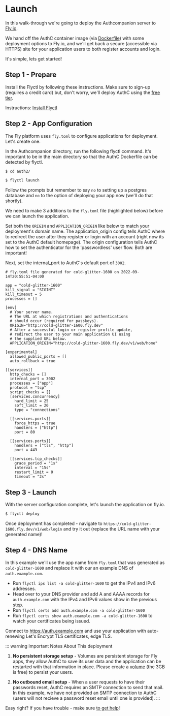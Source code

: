 # Launch

In this walk-through we're going to deploy the Authcompanion server to [Fly.io](https://fly.io/). 

We hand off the AuthC container image (via [Dockerfile](https://github.com/authcompanion/authcompanion2/blob/main/dockerfile)) with some deployment options to Fly.io, and we'll get back a secure  (accessible via HTTPS) site for your application users to both register accounts and login. 

It's simple, lets get started! 

## Step 1 - Prepare

Install the Flyctl by following these instructions. Make sure to sign-up (requires a credit card) but, don't worry, we'll deploy AuthC using the [free tier](https://fly.io/docs/about/pricing/).

Instructions: [Install Flyctl](https://fly.io/docs/hands-on/install-flyctl/)

## Step 2 - App Configuration

The Fly platform uses `fly.toml` to configure applications for deployment. Let's create one. 

In the Authcompanion directory, run the following flyctl command. It's important to be in the main directory so that the AuthC Dockerfile can be detected by flyctl.

```bash
$ cd auth2/
```

```bash
$ flyctl launch
```

Follow the prompts but remember to say `no` to setting up a postgres database and `no` to the option of deploying your app now (we'll do that shortly).

We need to make 3 additions to the `fly.toml` file (highlighted below) before we can launch the application. 

Set both the `ORIGIN` and `APPLICATION_ORIGIN` like below to match your deployment's domain name. The application_origin config tells AuthC where to redirect the user after they register or login with an account (right now its set to the AuthC default homepage). The origin configuration tells AuthC how to set the authenticator for the 'passwordless' user flow. Both are important!  

Next, set the internal_port to AuthC's default port of `3002`.

```bash{9,10,18}
# fly.toml file generated for cold-glitter-1600 on 2022-09-14T20:55:51-04:00

app = "cold-glitter-1600"
kill_signal = "SIGINT"
kill_timeout = 5
processes = []

[env]
  # Your server name.
  # The URL at which registrations and authentications
  # should occur (required for passkeys).
  ORIGIN="http://cold-glitter-1600.fly.dev"
  # After a successful login or register profile update, 
  # redirect the user to your main application UI using 
  # the supplied URL below.
  APPLICATION_ORIGIN="http://cold-glitter-1600.fly.dev/v1/web/home"

[experimental]
  allowed_public_ports = []
  auto_rollback = true

[[services]]
  http_checks = []
  internal_port = 3002
  processes = ["app"]
  protocol = "tcp"
  script_checks = []
  [services.concurrency]
    hard_limit = 25
    soft_limit = 20
    type = "connections"

  [[services.ports]]
    force_https = true
    handlers = ["http"]
    port = 80

  [[services.ports]]
    handlers = ["tls", "http"]
    port = 443

  [[services.tcp_checks]]
    grace_period = "1s"
    interval = "15s"
    restart_limit = 0
    timeout = "2s"
```

## Step 3 - Launch

With the server configuration complete, let's launch the application on fly.io.

```bash
$ flyctl deploy
```

Once deployment has completed - navigate to `https://cold-glitter-1600.fly.dev/v1/web/login` and try it out (replace the URL name with your generated name)!

## Step 4 - DNS Name

In this example we'll use the app name from `fly.toml` that was generated as `cold-glitter-1600` and replace it with our an example DNS of `auth.example.com`.

- Run `flyctl ips list -a cold-glitter-1600` to get the IPv4 and IPv6 addresses.
- Head over to your DNS provider and add A and AAAA records for `auth.example.com` with the IPv4 and IPv6 values show in the previous step. 
- Run `flyctl certs add auth.example.com -a cold-glitter-1600`
- Run `flyctl certs show auth.example.com -a cold-glitter-1600` to watch your certificates being issued.

Connect to https://auth.example.com and use your application with auto-renewing Let's Encrypt TLS certificates, edge TLS.

::: warning Important Notes About This deployment

1. **No persistent storage setup** - Volumes are persistent storage for Fly apps, they allow AuthC to save its user data and the application can be restarted with that information in place. Please create a [volume](https://fly.io/docs/reference/volumes/) (the 3GB is free) to persist your users.
   
2. **No outbound email setup** - When a user requests to have their passwords reset, AuthC requires an SMTP connection to send that mail. In this example, we have not provided an SMTP connection to AuthC (users will not recieve a password reset email until one is provided).
:::

Easy right? If you have trouble - make sure [to get help](../contributing/gettinghelp.md)!